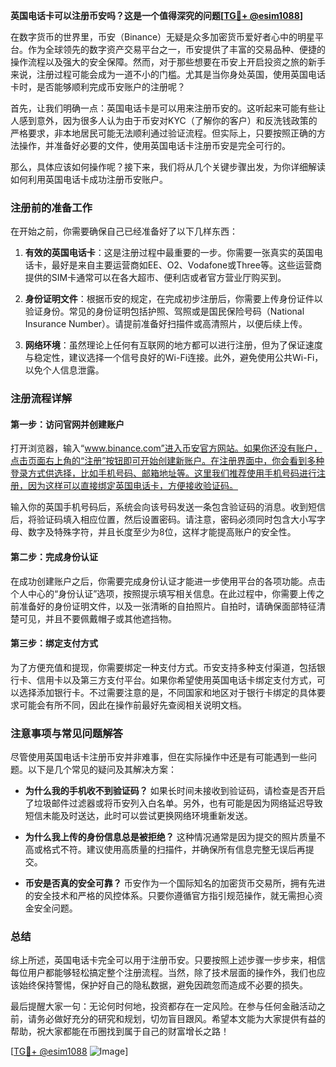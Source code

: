 **英国电话卡可以注册币安吗？这是一个值得深究的问题[[TG💪+ @esim1088](https://t.me/s/esim1088)]**

在数字货币的世界里，币安（Binance）无疑是众多加密货币爱好者心中的明星平台。作为全球领先的数字资产交易平台之一，币安提供了丰富的交易品种、便捷的操作流程以及强大的安全保障。然而，对于那些想要在币安上开启投资之旅的新手来说，注册过程可能会成为一道不小的门槛。尤其是当你身处英国，使用英国电话卡时，是否能够顺利完成币安账户的注册呢？

首先，让我们明确一点：英国电话卡是可以用来注册币安的。这听起来可能有些让人感到意外，因为很多人认为由于币安对KYC（了解你的客户）和反洗钱政策的严格要求，非本地居民可能无法顺利通过验证流程。但实际上，只要按照正确的方法操作，并准备好必要的文件，使用英国电话卡注册币安是完全可行的。

那么，具体应该如何操作呢？接下来，我们将从几个关键步骤出发，为你详细解读如何利用英国电话卡成功注册币安账户。

### 注册前的准备工作

在开始之前，你需要确保自己已经准备好了以下几样东西：

1. **有效的英国电话卡**：这是注册过程中最重要的一步。你需要一张真实的英国电话卡，最好是来自主要运营商如EE、O2、Vodafone或Three等。这些运营商提供的SIM卡通常可以在各大超市、便利店或者官方营业厅购买到。

2. **身份证明文件**：根据币安的规定，在完成初步注册后，你需要上传身份证件以验证身份。常见的身份证明包括护照、驾照或是国民保险号码（National Insurance Number）。请提前准备好扫描件或高清照片，以便后续上传。

3. **网络环境**：虽然理论上任何有互联网的地方都可以进行注册，但为了保证速度与稳定性，建议选择一个信号良好的Wi-Fi连接。此外，避免使用公共Wi-Fi，以免个人信息泄露。

### 注册流程详解

#### 第一步：访问官网并创建账户

打开浏览器，输入“www.binance.com”进入币安官方网站。如果你还没有账户，点击页面右上角的“注册”按钮即可开始创建新账户。在注册界面中，你会看到多种登录方式供选择，比如手机号码、邮箱地址等。这里我们推荐使用手机号码进行注册，因为这样可以直接绑定英国电话卡，方便接收验证码。

输入你的英国手机号码后，系统会向该号码发送一条包含验证码的消息。收到短信后，将验证码填入相应位置，然后设置密码。请注意，密码必须同时包含大小写字母、数字及特殊字符，并且长度至少为8位，这样才能提高账户的安全性。

#### 第二步：完成身份认证

在成功创建账户之后，你需要完成身份认证才能进一步使用平台的各项功能。点击个人中心的“身份认证”选项，按照提示填写相关信息。在此过程中，你需要上传之前准备好的身份证明文件，以及一张清晰的自拍照片。自拍时，请确保面部特征清楚可见，并且不要佩戴帽子或其他遮挡物。

#### 第三步：绑定支付方式

为了方便充值和提现，你需要绑定一种支付方式。币安支持多种支付渠道，包括银行卡、信用卡以及第三方支付平台。如果你希望使用英国电话卡绑定支付方式，可以选择添加银行卡。不过需要注意的是，不同国家和地区对于银行卡绑定的具体要求可能会有所不同，因此在操作前最好先查阅相关说明文档。

### 注意事项与常见问题解答

尽管使用英国电话卡注册币安并非难事，但在实际操作中还是有可能遇到一些问题。以下是几个常见的疑问及其解决方案：

- **为什么我的手机收不到验证码？**
  如果长时间未接收到验证码，请检查是否开启了垃圾邮件过滤器或将币安列入白名单。另外，也有可能是因为网络延迟导致短信未能及时送达，此时可以尝试更换网络环境重新发送。

- **为什么我上传的身份信息总是被拒绝？**
  这种情况通常是因为提交的照片质量不高或格式不符。建议使用高质量的扫描件，并确保所有信息完整无误后再提交。

- **币安是否真的安全可靠？**
  币安作为一个国际知名的加密货币交易所，拥有先进的安全技术和严格的风控体系。只要你遵循官方指引规范操作，就无需担心资金安全问题。

### 总结

综上所述，英国电话卡完全可以用于注册币安。只要按照上述步骤一步步来，相信每位用户都能够轻松搞定整个注册流程。当然，除了技术层面的操作外，我们也应该始终保持警惕，保护好自己的隐私数据，避免因疏忽而造成不必要的损失。

最后提醒大家一句：无论何时何地，投资都存在一定风险。在参与任何金融活动之前，请务必做好充分的研究和规划，切勿盲目跟风。希望本文能为大家提供有益的帮助，祝大家都能在币圈找到属于自己的财富增长之路！

[[TG💪+ @esim1088](https://t.me/s/esim1088) ![Image](https://i.postimg.cc/4NQfJmqS/Snipaste-2025-05-13-00-14-12.png)]